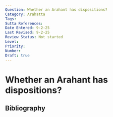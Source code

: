 ```yaml
---
Question: Whether an Arahant has dispositions?
Category: Arahatta
Tags: 
Sutta References: 
Date Entered: 9-2-25
Last Revised: 9-2-25
Review Status: Not started
Level: 
Priority: 
Number: 
Draft: true
---
```


# Whether an Arahant has dispositions?

## Bibliography

<!-- 

Notes:



 -->
